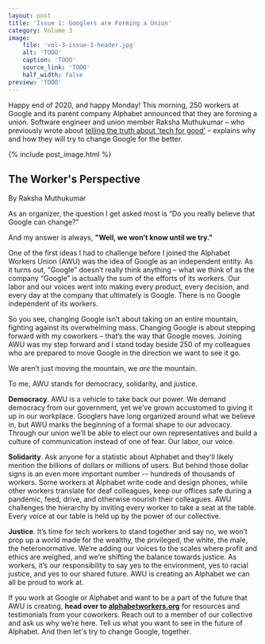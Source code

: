 ```yaml
---
layout: post
title: 'Issue 1: Googlers are Forming a Union'
category: Volume 3
image:
    file: 'vol-3-issue-1-header.jpg'
    alt: 'TODO'
    caption: 'TODO'
    source_link: 'TODO'
    half_width: false
preview: 'TODO'
---
```


Happy end of 2020, and happy Monday! This morning, 250 workers at Google and its parent company Alphabet announced that they are forming a union. Software engineer and union member Raksha Muthukumar – who previously wrote about [telling the truth about 'tech for good'](https://news.techworkerscoalition.org/2020/11/13/issue-14/) – explains why and how they will try to change Google for the better.

<!--excerpt-->

{% include post_image.html %}

## The Worker's Perspective

By Raksha Muthukumar

As an organizer, the question I get asked most is “Do you really believe that Google can change?”

And my answer is always, **"Well, we won’t know until we try."**

One of the first ideas I had to challenge before I joined the Alphabet Workers Union (AWU) was the idea of Google as an independent entity. As it turns out, “Google” doesn’t really think anything – what we think of as the company “Google” is actually the sum of the efforts of its workers. Our labor and our voices went into making every product, every decision, and every day at the company that ultimately is Google. There is no Google independent of its workers.

So you see, changing Google isn’t about taking on an entire mountain, fighting against its overwhelming mass. Changing Google is about stepping forward with my coworkers – that’s the way that Google moves. Joining AWU was my step forward and I stand today beside 250 of my colleagues who are prepared to move Google in the direction we want to see it go. 

We aren’t just moving the mountain, we *are* the mountain. 

To me, AWU stands for democracy, solidarity, and justice.

**Democracy**. AWU is a vehicle to take back our power. We demand democracy from our government, yet we’ve grown accustomed to giving it up in our workplace. Googlers have long organized around what we believe in, but AWU marks the beginning of a formal shape to our advocacy. Through our union we’ll be able to elect our own representatives and build a culture of communication instead of one of fear. Our labor, our voice.

**Solidarity**. Ask anyone for a statistic about Alphabet and they’ll likely mention the billions of dollars or millions of users. But behind those dollar signs is an even more important number -- hundreds of thousands of workers. Some workers at Alphabet write code and design phones, while other workers translate for deaf colleagues, keep our offices safe during a pandemic, feed, drive, and otherwise nourish their colleagues. AWU challenges the hierarchy by inviting every worker to take a seat at the table. Every voice at our table is held up by the power of our collective.

**Justice**. It’s time for tech workers to stand together and say no, we won’t prop up a world made for the wealthy, the privileged, the white, the male, the heteronormative. We’re adding our voices to the scales where profit and ethics are weighed, and we’re shifting the balance towards justice. As workers, it’s our responsibility to say yes to the environment, yes to racial justice, and yes to our shared future. AWU is creating an Alphabet we can all be proud to work at.

If you work at Google or Alphabet and want to be a part of the future that AWU is creating, **head over to [alphabetworkers.org](https://alphabetworkers.org)** for resources and testimonials from your coworkers. Reach out to a member of our collective and ask us why we’re here. Tell us what you want to see in the future of Alphabet. And then let's try to change Google, together.
